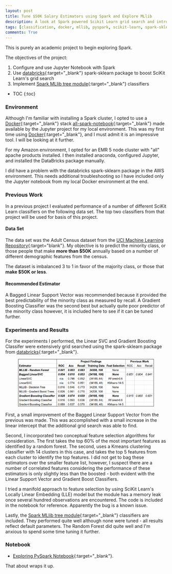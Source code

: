 ```yaml
---
layout: post
title: Tune $50K Salary Estimators using Spark and Explore MLlib
description: A look at Spark powered Scikit Learn grid search and intro to Spark MLlib Tree classifiers
tags: [classification, docker, mllib, pyspark, scikit-learn, spark-sklearn]
comments: True
---
```

This is purely an academic project to begin exploring Spark. 

The objectives of the project:

1. Configure and use Jupyter Notebook with Spark
2. Use [databricks](https://databricks.com/){:target="_blank"} spark-sklearn package to boost SciKit Learn's grid search
3. Implement [Spark MLlib tree module](http://spark.apache.org/docs/latest/api/python/pyspark.mllib.html#module-pyspark.mllib.tree){:target="_blank"} classifiers

* TOC
{:toc}

### Environment

Although I'm familiar with installing a Spark cluster, I opted to use a [Docker](https://www.docker.com/){:target="_blank"} stack [all-spark-notebook](https://github.com/jupyter/docker-stacks/tree/master/all-spark-notebook){:target="_blank"} made available by the Jupyter project for my local environment. This was my first time using [Docker](https://www.docker.com/){:target="_blank"}, and I must admit it is an impressive tool. I will be looking at it further.

For my Amazon environment, I opted for an EMR 5 node cluster with "all" apache products installed. I then installed anaconda, configured Jupyter, and installed the DataBricks package manually. 

I did have a problem with the databricks spark-sklearn package in the AWS environment. This needs additional troubleshooting so I have included only the Jupyter notebook from my local Docker environment at the end.

### Previous Work

In a previous project I evaluated performance of a number of different SciKit Learn classifiers on the following data set. The top two classifiers from that project will be used for basis of this project.

#### Data Set

The data set was the Adult Census dataset from the [UCI Machine Learning Repository](https://archive.ics.uci.edu/ml/datasets/Adult){:target="blank"}. My objective is to predict the minority class, or those people that make **more than $50K** annually based on a number of different demographic features from the census.

The dataset is imbalanced 3 to 1 in favor of the majority class, or those that **make $50K or less**.

#### Recommended Estimator

A Bagged Linear Support Vector was recommended because it provided the best predictability of the minority class as measured by recall. A Gradient Boosting Classifier was the second best but actually quite poor predictor of the minority class however, it is included here to see if it can be tuned further.

### Experiments and Results

For the experiments I performed, the Linear SVC and Gradient Boosting Classifer were extensively grid searched using the spark-sklearn package from [databricks](https://databricks.com/){:target="_blank"}.

<figure><a><img src="/images/sparkdive1.jpg"></a>
<figcaption></figcaption>
</figure>

First, a small improvement of the Bagged Linear Support Vector from the previous was made. This was accomplished with a small increase in the linear intercept that the additional grid search was able to find.

Second, I incorporated two conceptual feature selection algorithms for consideration. The first takes the top 60% of the most important features as identified by a random forest. The second, uses a K­means clustering classifier with 14 clusters in this case, and takes the top 5 features from each cluster to identify the top features. I did not get to bag these estimators over the smaller feature list, however, I suspect there are a number of correlated features considering the performance of these estimators is only slightly less than the boosted - both evident with the Linear Support Vector and Gradient Boost Classifiers.

I tried a manifold approach to feature selection by using SciKit Learn's Locally Linear Embedding (LLE) model but the module has a memory leak once several hundred observations are encountered. The code is included in the notebook for reference. Apparently the bug is a known issue.

Lastly, the [Spark MLlib tree module](http://spark.apache.org/docs/latest/api/python/pyspark.mllib.html#module-pyspark.mllib.tree){:target="_blank"} classifiers are included. They performed quite well although none were tuned - all results reflect default parameters. The Random Forest did quite well and I'm anxious to spend some time tuning it further.

### Notebook

* [Exploring PySpark Notebook](/notebooks/Spark-Dive.html){:target="_blank"}.

That about wraps it up.

